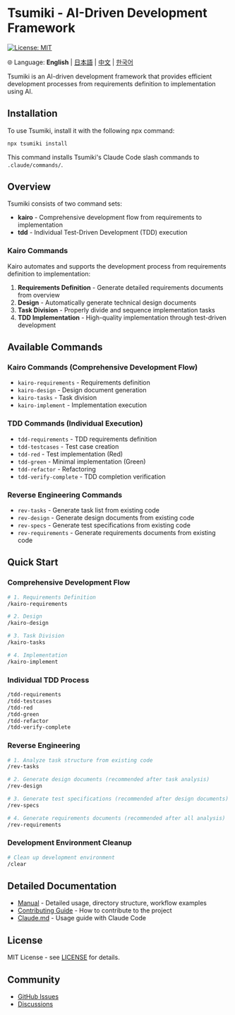 # Tsumiki - AI-Driven Development Framework

[![License: MIT](https://img.shields.io/badge/License-MIT-yellow.svg)](https://opensource.org/licenses/MIT)

🌐 Language: **English** | [日本語](../ja/README.md) | [中文](../zh/README.md) | [한국어](../ko/README.md)

Tsumiki is an AI-driven development framework that provides efficient development processes from requirements definition to implementation using AI.

## Installation

To use Tsumiki, install it with the following npx command:

```bash
npx tsumiki install
```

This command installs Tsumiki's Claude Code slash commands to `.claude/commands/`.

## Overview

Tsumiki consists of two command sets:

- **kairo** - Comprehensive development flow from requirements to implementation
- **tdd** - Individual Test-Driven Development (TDD) execution

### Kairo Commands

Kairo automates and supports the development process from requirements definition to implementation:

1. **Requirements Definition** - Generate detailed requirements documents from overview
2. **Design** - Automatically generate technical design documents
3. **Task Division** - Properly divide and sequence implementation tasks
4. **TDD Implementation** - High-quality implementation through test-driven development

## Available Commands

### Kairo Commands (Comprehensive Development Flow)
- `kairo-requirements` - Requirements definition
- `kairo-design` - Design document generation
- `kairo-tasks` - Task division
- `kairo-implement` - Implementation execution

### TDD Commands (Individual Execution)
- `tdd-requirements` - TDD requirements definition
- `tdd-testcases` - Test case creation
- `tdd-red` - Test implementation (Red)
- `tdd-green` - Minimal implementation (Green)
- `tdd-refactor` - Refactoring
- `tdd-verify-complete` - TDD completion verification

### Reverse Engineering Commands
- `rev-tasks` - Generate task list from existing code
- `rev-design` - Generate design documents from existing code
- `rev-specs` - Generate test specifications from existing code
- `rev-requirements` - Generate requirements documents from existing code

## Quick Start

### Comprehensive Development Flow

```bash
# 1. Requirements Definition
/kairo-requirements

# 2. Design
/kairo-design

# 3. Task Division
/kairo-tasks

# 4. Implementation
/kairo-implement
```

### Individual TDD Process

```bash
/tdd-requirements
/tdd-testcases
/tdd-red
/tdd-green
/tdd-refactor
/tdd-verify-complete
```

### Reverse Engineering

```bash
# 1. Analyze task structure from existing code
/rev-tasks

# 2. Generate design documents (recommended after task analysis)
/rev-design

# 3. Generate test specifications (recommended after design documents)
/rev-specs

# 4. Generate requirements documents (recommended after all analysis)
/rev-requirements
```

### Development Environment Cleanup

```bash
# Clean up development environment
/clear
```

## Detailed Documentation

- [Manual](./MANUAL.md) - Detailed usage, directory structure, workflow examples
- [Contributing Guide](./CONTRIBUTING.md) - How to contribute to the project
- [Claude.md](./CLAUDE.md) - Usage guide with Claude Code

## License

MIT License - see [LICENSE](../../LICENSE) for details.

## Community

- [GitHub Issues](https://github.com/classmethod/tsumiki/issues)
- [Discussions](https://github.com/classmethod/tsumiki/discussions)